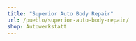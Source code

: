 ```yaml
---
title: "Superior Auto Body Repair"
url: /pueblo/superior-auto-body-repair/
shop: Autowerkstatt
---
```

